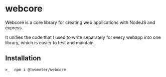 # webcore

Webcore is a core library for creating web applications with NodeJS and express.

It unifies the code that I used to write separately for every webapp into one library, which is easier to test and
maintain.

## Installation
```
>_  npm i @twometer/webcore
```
